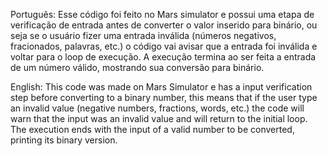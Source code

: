 Português:
  Esse código foi feito no Mars simulator e possui uma etapa de verificação de entrada antes de converter o valor inserido para binário, ou seja se o usuário fizer uma entrada inválida (números negativos, fracionados, palavras, etc.) o código vai avisar que a entrada foi inválida e voltar para o loop de execução. A execução termina ao ser feita a entrada de um número válido, mostrando sua conversão para binário.

English:
  This code was made on Mars Simulator e has a input verification step before converting to a binary number, this means that if the user type an invalid value (negative numbers, fractions, words, etc.) the code will warn that the input was an invalid value and will return to the initial loop. The execution ends with the input of a valid number to be converted, printing its binary version.
